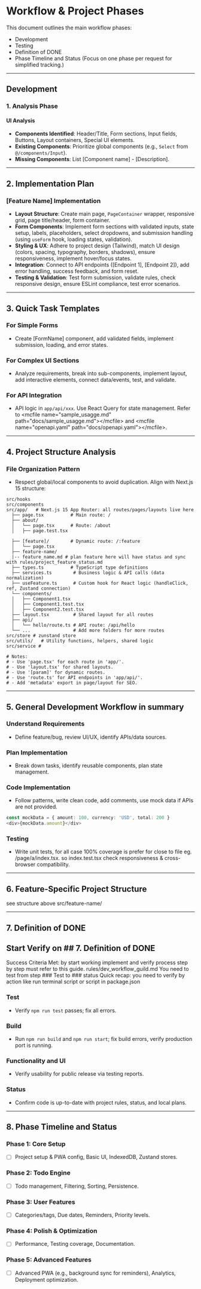 
# Workflow & Project Phases

This document outlines the main workflow phases:

- Development
- Testing
- Definition of DONE
- Phase Timeline and Status (Focus on one phase per request for simplified tracking.)

-----

## Development

### 1\. Analysis Phase

#### UI Analysis

- **Components Identified**: Header/Title, Form sections, Input fields, Buttons, Layout containers, Special UI elements.
- **Existing Components**: Prioritize global components (e.g., `Select` from `@/components/Input`).
- **Missing Components**: List [Component name] - [Description].

-----

## 2\. Implementation Plan

### [Feature Name] Implementation

- **Layout Structure**: Create main page, `PageContainer` wrapper, responsive grid, page title/header, form container.
- **Form Components**: Implement form sections with validated inputs, state setup, labels, placeholders, select dropdowns, and submission handling (using `useForm` hook, loading states, validation).
- **Styling & UX**: Adhere to project design (Tailwind), match UI design (colors, spacing, typography, borders, shadows), ensure responsiveness, implement hover/focus states.
- **Integration**: Connect to API endpoints ([Endpoint 1], [Endpoint 2]), add error handling, success feedback, and form reset.
- **Testing & Validation**: Test form submission, validate rules, check responsive design, ensure ESLint compliance, test error scenarios.

-----

## 3\. Quick Task Templates

### For Simple Forms

- Create [FormName] component, add validated fields, implement submission, loading, and error states.

### For Complex UI Sections

- Analyze requirements, break into sub-components, implement layout, add interactive elements, connect data/events, test, and validate.

### For API Integration

- API logic in `app/api/xxx`. Use React Query for state management. Refer to \<mcfile name="sample\_usagge.md" path="docs/sample\_usagge.md"\>\</mcfile\> and \<mcfile name="openapi.yaml" path="docs/openapi.yaml"\>\</mcfile\>.

-----

## 4\. Project Structure Analysis

### File Organization Pattern

- Respect global/local components to avoid duplication. Align with Next.js 15 structure:

<!-- end list -->

```
src/hooks
src/components
src/app/   # Next.js 15 App Router: all routes/pages/layouts live here
  ├── page.tsx          # Main route: /
  ├── about/
  │   └── page.tsx      # Route: /about
  │   ├── page.test.tsx

  ├── [feature]/        # Dynamic route: /:feature
  │   └── page.tsx
  ├── feature-name/
  |-- feature_name.md # plan feature here will have status and sync with rules/project_feature_status.md
  ├── types.ts          # TypeScript type definitions
  ├── services.ts        # Business logic & API calls (data normalization)
  ├── useFeature.ts      # Custom hook for React logic (handleClick, ref, Zustand connection)
  └── components/
  │   ├── Component1.tsx
  │   ├── Component1.test.tsx
  │   ├── Component2.test.tsx
  ├── layout.tsx         # Shared layout for all routes
  ├── api/
  │   └── hello/route.ts # API route: /api/hello
  └── ...                # Add more folders for more routes
src/store # zunstand store
src/utils/   # Utility functions, helpers, shared logic
src/service # 

# Notes:
# - Use 'page.tsx' for each route in 'app/'.
# - Use 'layout.tsx' for shared layouts.
# - Use '[param]' for dynamic routes.
# - Use 'route.ts' for API endpoints in 'app/api/'.
# - Add 'metadata' export in page/layout for SEO.
```

-----

## 5\. General Development Workflow in summary

### Understand Requirements

- Define feature/bug, review UI/UX, identify APIs/data sources.

### Plan Implementation

- Break down tasks, identify reusable components, plan state management.

### Code Implementation

- Follow patterns, write clean code, add comments, use mock data if APIs are not provided.

<!-- end list -->

```ts
const mockData = { amount: 100, currency: 'USD', total: 200 }
<div>{mockData.amount}</div>
```

### Testing

- Write unit tests, for all case 100% coverage is prefer for close to file eg. /page/a/index.tsx. so index.test.tsx check responsiveness & cross-browser compatibility.

-----

## 6\. Feature-Specific Project Structure

see structure above src/feature-name/

-----

## 7\. Definition of DONE

## Start Verify on \#\# 7. Definition of DONE

Success Criteria Met: by start working implement and verify process step by step must refer to this guide. rules/dev\_workflow\_guild.md
You need to test from step \#\#\# Test to \#\#\# status
Quick recap: you need to verify by action like run terminal script or script in package.json

### Test

- Verify `npm run test` passes; fix all errors.

### Build

- Run `npm run build` and `npm run start`; fix build errors, verify production port is running.

### Functionality and UI

- Verify usability for public release via testing reports.

### Status

- Confirm code is up-to-date with project rules, status, and local plans.

-----

## 8\. Phase Timeline and Status

### Phase 1: Core Setup

- [ ] Project setup & PWA config, Basic UI, IndexedDB, Zustand stores.

### Phase 2: Todo Engine

- [ ] Todo management, Filtering, Sorting, Persistence.

### Phase 3: User Features

- [ ] Categories/tags, Due dates, Reminders, Priority levels.

### Phase 4: Polish & Optimization

- [ ] Performance, Testing coverage, Documentation.

### Phase 5: Advanced Features

- [ ] Advanced PWA (e.g., background sync for reminders), Analytics, Deployment optimization.
